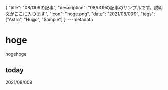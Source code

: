 {
  "title": "08/009の記事",
  "description": "08/009の記事のサンプルです。説明文がここに入ります",
  "icon": "hoge.png",
  "date": "2021/08/009",
  "tags": ["Astro", "Hugo", "Sample"]
}
---metadata

# hoge
hogehoge

## today
2021/08/009